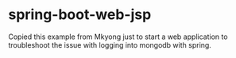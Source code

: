 # spring-boot-web-jsp
Copied this example from Mkyong just to start a web application to troubleshoot the issue with logging into mongodb with spring.

